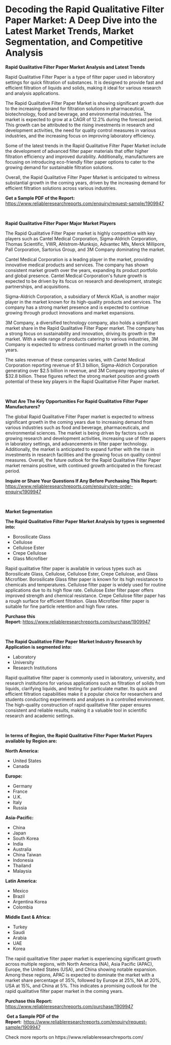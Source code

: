 <p><h1>Decoding the Rapid Qualitative Filter Paper Market: A Deep Dive into the Latest Market Trends, Market Segmentation, and Competitive Analysis</h1></p><p><strong>Rapid Qualitative Filter Paper Market Analysis and Latest Trends</strong></p>
<p><p>Rapid Qualitative Filter Paper is a type of filter paper used in laboratory settings for quick filtration of substances. It is designed to provide fast and efficient filtration of liquids and solids, making it ideal for various research and analysis applications.</p><p>The Rapid Qualitative Filter Paper Market is showing significant growth due to the increasing demand for filtration solutions in pharmaceutical, biotechnology, food and beverage, and environmental industries. The market is expected to grow at a CAGR of 12.2% during the forecast period. This growth can be attributed to the rising investments in research and development activities, the need for quality control measures in various industries, and the increasing focus on improving laboratory efficiency.</p><p>Some of the latest trends in the Rapid Qualitative Filter Paper Market include the development of advanced filter paper materials that offer higher filtration efficiency and improved durability. Additionally, manufacturers are focusing on introducing eco-friendly filter paper options to cater to the growing demand for sustainable filtration solutions.</p><p>Overall, the Rapid Qualitative Filter Paper Market is anticipated to witness substantial growth in the coming years, driven by the increasing demand for efficient filtration solutions across various industries.</p></p>
<p><strong>Get a Sample PDF of the Report:&nbsp;</strong> <a href="https://www.reliableresearchreports.com/enquiry/request-sample/1909947">https://www.reliableresearchreports.com/enquiry/request-sample/1909947</a></p>
<p>&nbsp;</p>
<p><strong>Rapid Qualitative Filter Paper Major Market Players</strong></p>
<p><p>The Rapid Qualitative Filter Paper market is highly competitive with key players such as Cantel Medical Corporation, Sigma-Aldrich Corporation, Thomas Scientific, VWR, Ahlstrom-Munksjo, Advantec Mfs, Merck Millipore, Pall Corporation, Sartorius Group, and 3M Company dominating the market.</p><p>Cantel Medical Corporation is a leading player in the market, providing innovative medical products and services. The company has shown consistent market growth over the years, expanding its product portfolio and global presence. Cantel Medical Corporation's future growth is expected to be driven by its focus on research and development, strategic partnerships, and acquisitions.</p><p>Sigma-Aldrich Corporation, a subsidiary of Merck KGaA, is another major player in the market known for its high-quality products and services. The company has a strong market presence and is expected to continue growing through product innovations and market expansions.</p><p>3M Company, a diversified technology company, also holds a significant market share in the Rapid Qualitative Filter Paper market. The company has a strong focus on sustainability and innovation, driving its growth in the market. With a wide range of products catering to various industries, 3M Company is expected to witness continued market growth in the coming years.</p><p>The sales revenue of these companies varies, with Cantel Medical Corporation reporting revenue of $1.3 billion, Sigma-Aldrich Corporation generating over $2.5 billion in revenue, and 3M Company reporting sales of $32.8 billion. These figures reflect the strong market position and growth potential of these key players in the Rapid Qualitative Filter Paper market.</p></p>
<p>&nbsp;</p>
<p><strong>What Are The Key Opportunities For Rapid Qualitative Filter Paper Manufacturers?</strong></p>
<p><p>The global Rapid Qualitative Filter Paper market is expected to witness significant growth in the coming years due to increasing demand from various industries such as food and beverage, pharmaceuticals, and environmental sciences. The market is being driven by factors such as growing research and development activities, increasing use of filter papers in laboratory settings, and advancements in filter paper technology. Additionally, the market is anticipated to expand further with the rise in investments in research facilities and the growing focus on quality control measures. Overall, the future outlook for the Rapid Qualitative Filter Paper market remains positive, with continued growth anticipated in the forecast period.</p></p>
<p><strong>Inquire or Share Your Questions If Any Before Purchasing This Report:</strong> <a href="https://www.reliableresearchreports.com/enquiry/pre-order-enquiry/1909947">https://www.reliableresearchreports.com/enquiry/pre-order-enquiry/1909947</a></p>
<p>&nbsp;</p>
<p><strong>Market Segmentation</strong></p>
<p><strong>The Rapid Qualitative Filter Paper Market Analysis by types is segmented into:</strong></p>
<p><ul><li>Borosilicate Glass</li><li>Cellulose</li><li>Cellulose Ester</li><li>Crepe Cellulose</li><li>Glass Microfiber</li></ul></p>
<p><p>Rapid qualitative filter paper is available in various types such as Borosilicate Glass, Cellulose, Cellulose Ester, Crepe Cellulose, and Glass Microfiber. Borosilicate Glass filter paper is known for its high resistance to chemicals and temperatures. Cellulose filter paper is widely used for routine applications due to its high flow rate. Cellulose Ester filter paper offers improved strength and chemical resistance. Crepe Cellulose filter paper has a rough surface for efficient filtration. Glass Microfiber filter paper is suitable for fine particle retention and high flow rates.</p></p>
<p><strong>Purchase this Report:&nbsp;</strong><a href="https://www.reliableresearchreports.com/purchase/1909947">https://www.reliableresearchreports.com/purchase/1909947</a></p>
<p>&nbsp;</p>
<p><strong>The Rapid Qualitative Filter Paper Market Industry Research by Application is segmented into:</strong></p>
<p><ul><li>Laboratory</li><li>University</li><li>Research Institutions</li></ul></p>
<p><p>Rapid qualitative filter paper is commonly used in laboratory, university, and research institutions for various applications such as filtration of solids from liquids, clarifying liquids, and testing for particulate matter. Its quick and efficient filtration capabilities make it a popular choice for researchers and students conducting experiments and analyses in a controlled environment. The high-quality construction of rapid qualitative filter paper ensures consistent and reliable results, making it a valuable tool in scientific research and academic settings.</p></p>
<p>&nbsp;</p>
<p><strong>In terms of Region, the Rapid Qualitative Filter Paper Market Players available by Region are:</strong></p>
<p>
    <p> <strong> North America: </strong>
        <ul>
            <li>United States</li>
            <li>Canada</li>
        </ul>
        </p> 
    <p> <strong> Europe: </strong>
        <ul>
            <li>Germany</li>
            <li>France</li>
            <li>U.K.</li>
            <li>Italy</li>
            <li>Russia</li>
        </ul>
        </p> 
    <p> <strong> Asia-Pacific: </strong>
        <ul>
            <li>China</li>
            <li>Japan</li>
            <li>South Korea</li>
            <li>India</li>
            <li>Australia</li>
            <li>China Taiwan</li>
            <li>Indonesia</li>
            <li>Thailand</li>
            <li>Malaysia</li>
        </ul>
        </p> 
    <p> <strong> Latin America: </strong>
        <ul>
            <li>Mexico</li>
            <li>Brazil</li>
            <li>Argentina Korea</li>
            <li>Colombia</li>
        </ul>
        </p> 
    <p> <strong> Middle East & Africa: </strong>
        <ul>
            <li>Turkey</li>
            <li>Saudi</li>
            <li>Arabia</li>
            <li>UAE</li>
            <li>Korea</li>
        </ul>
    </p>
    </p>
<p><p>The rapid qualitative filter paper market is experiencing significant growth across multiple regions, with North America (NA), Asia Pacific (APAC), Europe, the United States (USA), and China showing notable expansion. Among these regions, APAC is expected to dominate the market with a market share percentage of 35%, followed by Europe at 25%, NA at 20%, USA at 15%, and China at 5%. This indicates a promising outlook for the rapid qualitative filter paper market in the coming years.</p></p>
<p><strong>Purchase this Report: </strong><a href="https://www.reliableresearchreports.com/purchase/1909947">https://www.reliableresearchreports.com/purchase/1909947</a></p>
<p>&nbsp;<strong>Get a Sample PDF of the Report:&nbsp;&nbsp;</strong><a href="https://www.reliableresearchreports.com/enquiry/request-sample/1909947">https://www.reliableresearchreports.com/enquiry/request-sample/1909947</a></p>
<p><strong></strong></p>
<p>Check more reports on https://www.reliableresearchreports.com/</p>